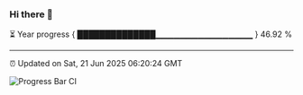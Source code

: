 ### Hi there 👋

⏳ Year progress { ██████████████▁▁▁▁▁▁▁▁▁▁▁▁▁▁▁▁ } 46.92 %

---

⏰ Updated on Sat, 21 Jun 2025 06:20:24 GMT

![Progress Bar CI](https://github.com/liununu/liununu/workflows/Progress%20Bar%20CI/badge.svg)
